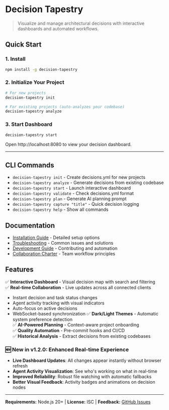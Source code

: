 # Decision Tapestry

> Visualize and manage architectural decisions with interactive dashboards and automated workflows.

## Quick Start

### 1. Install
```bash
npm install -g decision-tapestry
```

### 2. Initialize Your Project
```bash
# For new projects
decision-tapestry init

# For existing projects (auto-analyzes your codebase)
decision-tapestry analyze
```

### 3. Start Dashboard
```bash
decision-tapestry start
```
Open http://localhost:8080 to view your decision dashboard.

---

## CLI Commands

- `decision-tapestry init` - Create decisions.yml for new projects
- `decision-tapestry analyze` - Generate decisions from existing codebase
- `decision-tapestry start` - Launch interactive dashboard
- `decision-tapestry validate` - Check decisions.yml format
- `decision-tapestry plan` - Generate AI planning prompt
- `decision-tapestry capture "title"` - Quick decision logging
- `decision-tapestry help` - Show all commands

## Documentation

- [Installation Guide](docs/installation.md) - Detailed setup options
- [Troubleshooting](docs/troubleshooting.md) - Common issues and solutions
- [Development Guide](docs/development.md) - Contributing and automation
- [Collaboration Charter](docs/collaboration-charter.md) - Team workflow principles

## Features

✅ **Interactive Dashboard** - Visual decision map with search and filtering  
✅ **Real-time Collaboration** - Live updates across all connected clients  
  - Instant decision and task status changes
  - Agent activity tracking with visual indicators  
  - Auto-focus on active decisions
  - WebSocket-based synchronization
✅ **Dark/Light Themes** - Automatic system preference detection  
✅ **AI-Powered Planning** - Context-aware project onboarding  
✅ **Quality Automation** - Pre-commit hooks and CI/CD  
✅ **Historical Analysis** - Extract decisions from existing codebases

### 🆕 New in v1.2.0: Enhanced Real-time Experience
- **Live Dashboard Updates**: All changes appear instantly without browser refresh
- **Agent Activity Visualization**: See who's working on what in real-time
- **Improved Reliability**: Robust file watching with automatic fallbacks
- **Better Visual Feedback**: Activity badges and animations on decision nodes  

---

**Requirements:** Node.js 20+ | **License:** ISC | **Feedback:** [GitHub Issues](https://github.com/govbarnesy/decision-tapestry/issues)